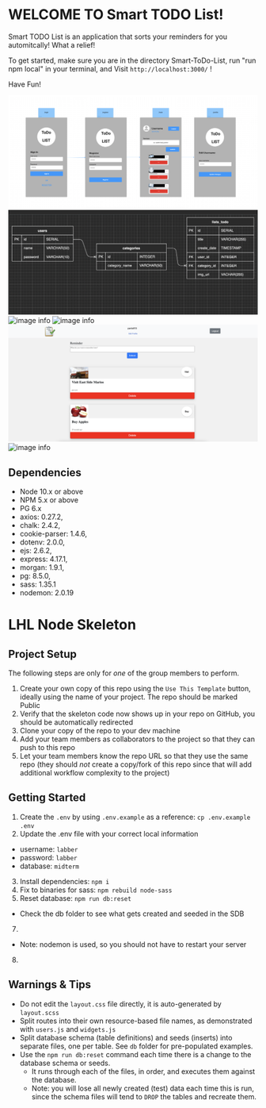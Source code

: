 # WELCOME TO Smart TODO List!

Smart TODO List is an application that sorts your reminders for you automitcally! What a relief!

To get started, make sure you are in the directory Smart-ToDo-List, run "run npm local" in your 
terminal, and Visit `http://localhost:3000/` ! 

Have Fun!





![image info](./public/image/Wireframe.png)
![image info](./public/image/ERD.png)
![image info](./public/image/login.png)
![image info](./public/image/register.png)
![image info](./public/image/reminders.png)
![image info](./public/image/update%20profile.png)











## Dependencies

- Node 10.x or above
- NPM 5.x or above
- PG 6.x
- axios: 0.27.2,
- chalk: 2.4.2,
- cookie-parser: 1.4.6,
- dotenv: 2.0.0,
- ejs: 2.6.2,
- express: 4.17.1,
- morgan: 1.9.1,
- pg: 8.5.0,
- sass: 1.35.1
- nodemon: 2.0.19













# LHL Node Skeleton



## Project Setup



The following steps are only for _one_ of the group members to perform.

1. Create your own copy of this repo using the `Use This Template` button, ideally using the name of your project. The repo should be marked Public
2. Verify that the skeleton code now shows up in your repo on GitHub, you should be automatically redirected
3. Clone your copy of the repo to your dev machine
4. Add your team members as collaborators to the project so that they can push to this repo
5. Let your team members know the repo URL so that they use the same repo (they should _not_ create a copy/fork of this repo since that will add additional workflow complexity to the project)

## Getting Started

1. Create the `.env` by using `.env.example` as a reference: `cp .env.example .env`
2. Update the .env file with your correct local information

- username: `labber`
- password: `labber`
- database: `midterm`

3. Install dependencies: `npm i`
4. Fix to binaries for sass: `npm rebuild node-sass`
5. Reset database: `npm run db:reset`

- Check the db folder to see what gets created and seeded in the SDB

7. 

- Note: nodemon is used, so you should not have to restart your server

8. 

## Warnings & Tips

- Do not edit the `layout.css` file directly, it is auto-generated by `layout.scss`
- Split routes into their own resource-based file names, as demonstrated with `users.js` and `widgets.js`
- Split database schema (table definitions) and seeds (inserts) into separate files, one per table. See `db` folder for pre-populated examples.
- Use the `npm run db:reset` command each time there is a change to the database schema or seeds.
  - It runs through each of the files, in order, and executes them against the database.
  - Note: you will lose all newly created (test) data each time this is run, since the schema files will tend to `DROP` the tables and recreate them.

